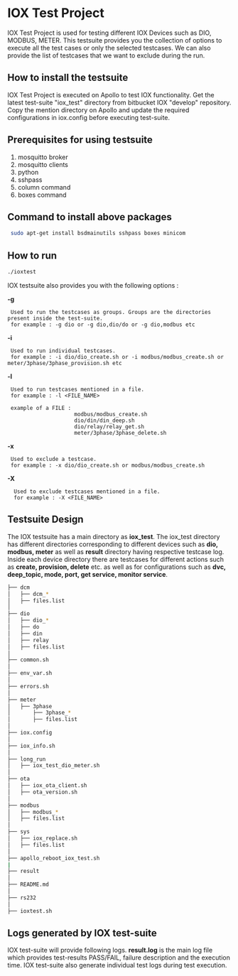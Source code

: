 # IOX Test Project

IOX Test Project is used for testing different IOX Devices such as DIO, MODBUS, METER.
This testsuite provides you the collection of options to execute all the test cases or only the selected testcases. We can also provide the list of testcases that we want to exclude during the run.


## How to install the testsuite

IOX Test Project is executed on Apollo to test IOX functionality. Get the latest test-suite "iox_test" directory from bitbucket IOX "develop" repository. Copy the mention directory on Apollo and update the required configurations in iox.config before executing test-suite.
  
## Prerequisites for using testsuite
  
 1. mosquitto broker
 2. mosquitto clients
 3. python
 4. sshpass
 5. column command
 6. boxes command
 
## Command to install above packages 
```bash
 sudo apt-get install bsdmainutils sshpass boxes minicom 
```
 
## How to run
```bash
./ioxtest
  ```
  
 IOX testsuite also provides you with the following options :
 
   **-g**
 
     Used to run the testcases as groups. Groups are the directories present inside the test-suite.
     for example : -g dio or -g dio,dio/do or -g dio,modbus etc
 
   **-i**
 
     Used to run individual testcases.
     for example : -i dio/dio_create.sh or -i modbus/modbus_create.sh or meter/3phase/3phase_provision.sh etc
 
   **-l**
 
     Used to run testcases mentioned in a file.
     for example : -l <FILE_NAME>
 
     example of a FILE :
                         modbus/modbus_create.sh
                         dio/din/din_deep.sh
                         dio/relay/relay_get.sh
                         meter/3phase/3phase_delete.sh
 
   **-x**
      
     Used to exclude a testcase.
     for example : -x dio/dio_create.sh or modbus/modbus_create.sh 
  
   **-X**
   
      Used to exclude testcases mentioned in a file.
      for example : -X <FILE_NAME>
      
## Testsuite Design 
The IOX testsuite has a main directory as **iox_test**.
The iox_test directory has different directories corresponding to different devices such as **dio, modbus, meter** as well as **result** directory having respective testcase log.
Inside each device directory there are testcases for different actions such as **create, provision, delete** etc. as well as for configurations such as **dvc, deep_topic, mode, port, get service, monitor service**.
    
```bash
├── dcm
│   ├── dcm_*
│   ├── files.list
│   
├── dio
│   ├── dio_*
│   ├── do
│   ├── din
│   ├── relay
│   ├── files.list
│
├── common.sh
│
├── env_var.sh
│
├── errors.sh
│
├── meter
│   ├── 3phase
│       ├── 3phase_*
│       ├── files.list 
│
├── iox.config
│
├── iox_info.sh
│
├── long_run
│   ├── iox_test_dio_meter.sh
│
├── ota
│   ├── iox_ota_client.sh
│   ├── ota_version.sh
│
├── modbus
│   ├── modbus_*
│   ├── files.list
│
├── sys
│   ├── iox_replace.sh
│   ├── files.list
│
├── apollo_reboot_iox_test.sh
|
├── result
│
├── README.md
│
├── rs232
│
├── ioxtest.sh
```

## Logs generated by IOX test-suite

IOX test-suite will provide following logs. **result.log** is the main log file which provides test-results PASS/FAIL, failure description and the execution time. IOX test-suite also generate individual test logs during test execution.

